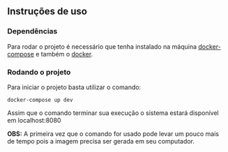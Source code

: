## Instruções de uso

### Dependências

Para rodar o projeto é necessário que tenha instalado na máquina
[docker-compose](https://docs.docker.com/compose/) e também o
[docker](https://www.docker.com/).

### Rodando o projeto

Para iniciar o projeto basta utilizar o comando:

```
docker-compose up dev

```

Assim que o comando terminar sua execução o sistema estará disponível em localhost:8080

**OBS:** A primeira vez que o comando for usado pode levar um pouco mais
de tempo pois a imagem precisa ser gerada em seu computador.

